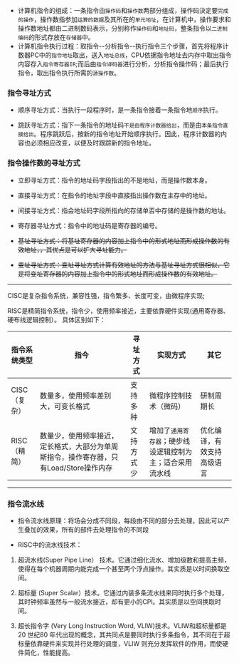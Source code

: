 - 计算机指令的组成：一条指令由`操作码`和`操作数`两部分组成，操作码決定要`完成的操作`，操作数指参加`运算的数据`及其所在的`单元地址`，在计算机中，操作要求和操作数地址都由二进制数码表示，分别称作`操作码`和`地址码`，整条指令以`二进制编码`的形式存放在`存储器`中。
- 计算机指令执行过程：取指令--分析指令--执行指令三个步骤，首先将程序计数器PC中的`指令地址`取出，送入`地址总线`，CPU依据指令地址去内存中取出指令内容存入`指令寄存器IR`;而后由`指令译码器`进行分析，分析指令操作码；最后执行指令，取出指令执行所需的`源操作数`。

### 指令寻址方式

- 顺序寻址方式：当执行一段程序时，是一条指令接着一条指令地`顺序`执行。

- 跳跃寻址方式：指下一条指令的地址码`不是由程序计数器给出`，而是由`本条指令直接给出`。程序跳跃后，按新的指令地址开始顺序执行。因此，程序计数器的内容也必须相应改变，以便及时跟踪新的指令地址。

### 指令操作数的寻址方式
- 立即寻址方式：指令的地址码字段指出的不是地址，而是操作数本身。

- 直接寻址方式：在指令的地址字段中直接指出操作数在主存中的地址。

- 间接寻址方式：指会地址码字段所指向的存储单否中存储的是操作数的地址。

- 寄存器寻址方式：指令中的地址码是寄存器的编号。

- ~~基址寻址方式：将基址寄存器的内容加上指令中的形式地址而形成操作数的有效地址，，其优点是可以扩大寻址能力。~~

- ~~变址寻址方式：变址寻址方式计算有效地址的方法与基址寻址方式很相似，它是将变址寄存器的内容加上指令中的形式地址而形成操作数的有效地址。~~



-------
CISC是复杂指令系统，兼容性强，指令繁多、长度可变，由微程序实现;

RISC是精简指令系统，指令少，使用频率接近，主要依靠硬件实现(通用寄存器、硬布线逻辑控制）。
具体区别如下：

|指令系统类型|指今|寻址方式|实现方式|其它|
|---|---|---|---|---|
|CISC（复杂）|数量多，使用频率差别大，可变长格式|支持多种|微程序控制技术（微码）|研制周期长|
|RISC（精简）|数量少，使用频率接近，定长格式，大部分为单周斯指令，操作寄存器，只有Load/Store操作内存|文持方式少|增加了`通用寄存器`；硬步线设逻辑控制为主；适合采用流水线|优化编译，有效支持高级语言|


---
### 指令流水线
- 指令流水线原理：将场会分成不同段，每段由不同的部分去处理，因此可以产生叠加的效果，所有的部件去处理指令的不同段

- RISC中的流水线技术：

1. 超流水线(Super Pipe Line） 技术。它通过细化流水、增加级数和提高主频，使得在每个机器周期内能完成一个甚至两个浮点操作。其实质是以时间换取空间。

2. 超标量 (Super Scalar）技术。它通过内装多条流水线来同时执行多个处理，其时钟频率虽然与一般流水接近，却有更小的CPl。其实质是以空间换取时间。

3. 超长指令字 (Very Long Instruction Word, VLIW)技术。VLIW和超标量都是20 世纪80 年代出现的概念，其共同点是要同时执行多条指令，其不同在于超标量依靠硬件来实现并行处理的调度，VLIW 则充分发挥软件的作用，而使硬件简化，性能提高。
 



